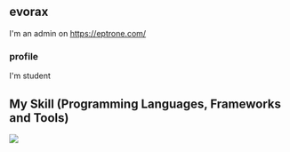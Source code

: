 ## evorax

I'm an admin on https://eptrone.com/

### profile

I'm student

## My Skill (Programming Languages, Frameworks and Tools)

<img src="https://skillicons.dev/icons?i=python,svelte,golang,zig" /> <br /><br />
<!--
**evorax/evorax** is a ✨ _special_ ✨ repository because its `README.md` (this file) appears on your GitHub profile.

Here are some ideas to get you started:

- 🔭 I’m currently working on ...
- 🌱 I’m currently learning ...
- 👯 I’m looking to collaborate on ...
- 🤔 I’m looking for help with ...
- 💬 Ask me about ...
- 📫 How to reach me: ...
- 😄 Pronouns: ...
- ⚡ Fun fact: ...
-->
